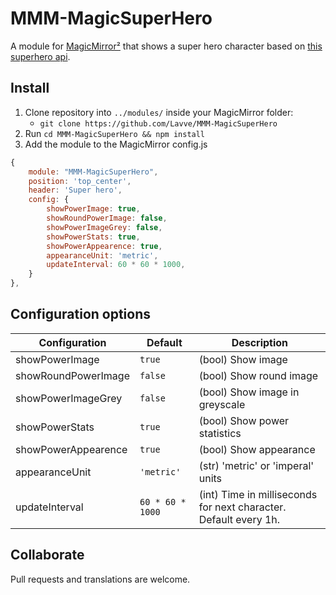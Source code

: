 # MMM-MagicSuperHero

A module for [MagicMirror²](https://github.com/MichMich/MagicMirror) that shows a super hero character based on [this superhero api](https://akabab.github.io/superhero-api/).

## Install

1. Clone repository into `../modules/` inside your MagicMirror folder:
   - `git clone https://github.com/Lavve/MMM-MagicSuperHero`
2. Run `cd MMM-MagicSuperHero && npm install`
3. Add the module to the MagicMirror config.js

```javascript
{
    module: "MMM-MagicSuperHero",
    position: 'top_center',
    header: 'Super hero',
    config: {
        showPowerImage: true,
        showRoundPowerImage: false,
        showPowerImageGrey: false,
        showPowerStats: true,
        showPowerAppearence: true,
        appearanceUnit: 'metric',
        updateInterval: 60 * 60 * 1000,
    }
},
```

## Configuration options

| Configuration       | Default          | Description                                                      |
| ------------------- | ---------------- | ---------------------------------------------------------------- |
| showPowerImage      | `true`           | (bool) Show image                                                |
| showRoundPowerImage | `false`          | (bool) Show round image                                          |
| showPowerImageGrey  | `false`          | (bool) Show image in greyscale                                   |
| showPowerStats      | `true`           | (bool) Show power statistics                                     |
| showPowerAppearence | `true`           | (bool) Show appearance                                           |
| appearanceUnit      | `'metric'`       | (str) 'metric' or 'imperal' units                                |
| updateInterval      | `60 * 60 * 1000` | (int) Time in milliseconds for next character. Default every 1h. |

## Collaborate

Pull requests and translations are welcome.
